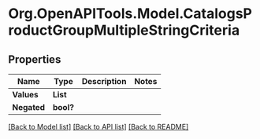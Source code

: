 # Org.OpenAPITools.Model.CatalogsProductGroupMultipleStringCriteria

## Properties

Name | Type | Description | Notes
------------ | ------------- | ------------- | -------------
**Values** | **List<string>** |  | 
**Negated** | **bool?** |  | 

[[Back to Model list]](../README.md#documentation-for-models) [[Back to API list]](../README.md#documentation-for-api-endpoints) [[Back to README]](../README.md)

